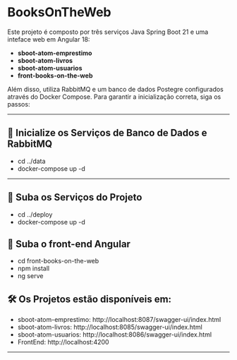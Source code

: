 # BooksOnTheWeb

Este projeto é composto por três serviços Java Spring Boot 21 e uma inteface web em Angular 18:

- **sboot-atom-emprestimo**
- **sboot-atom-livros**
- **sboot-atom-usuarios**
- **front-books-on-the-web**

Além disso, utiliza RabbitMQ e um banco de dados Postegre configurados através do Docker Compose. Para garantir a inicialização correta, siga os passos:

---

## 🚀 Inicialize os Serviços de Banco de Dados e RabbitMQ

- cd ../data
- docker-compose up -d

---

## 🚀 Suba os Serviços do Projeto

- cd ../deploy
- docker-compose up -d

## 🚀 Suba o front-end Angular

- cd front-books-on-the-web
- npm install
- ng serve

## 🛠️ Os Projetos estão disponíveis em: 

- sboot-atom-emprestimo: http://localhost:8087/swagger-ui/index.html
- sboot-atom-livros: http://localhost:8085/swagger-ui/index.html
- sboot-atom-usuarios: http://localhost:8086/swagger-ui/index.html
- FrontEnd: http://localhost:4200

---